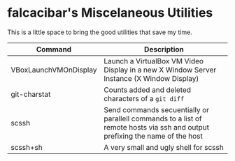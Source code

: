 falcacibar's Miscelaneous Utilities
===================================

This is a little space to bring the good utilities that save my time.


|         Command         |   Description
|-------------------------|-------------------------------------------------------------------------------------------
| VBoxLaunchVMOnDisplay   | Launch a VirtualBox VM Video Display in a new X Window Server Instance (X Window Display)
| git-charstat            | Counts added and deleted characters of a `git diff`
| scssh                   | Send commands secuentially or parallell commands to a list of remote  hosts via ssh and output prefixing the name of the host
| scssh+sh                | A very small and ugly shell for scssh
